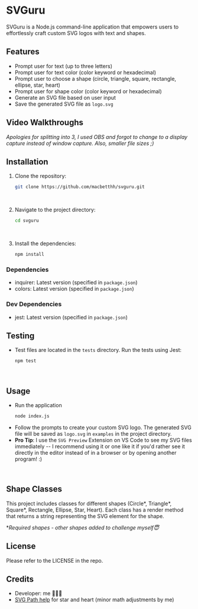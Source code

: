 # SVGuru

SVGuru is a Node.js command-line application that empowers users to effortlessly craft custom SVG logos with text and shapes.


## Features

- Prompt user for text (up to three letters)
- Prompt user for text color (color keyword or hexadecimal)
- Prompt user to choose a shape (circle, triangle, square, rectangle, ellipse, star, heart)
- Prompt user for shape color (color keyword or hexadecimal)
- Generate an SVG file based on user input
- Save the generated SVG file as `logo.svg`


## Video Walkthroughs
*Apologies for splitting into 3, I used OBS and forgot to change to a display capture instead of window capture. Also, smaller file sizes ;)*



## Installation

1. Clone the repository:
   ```sh
   git clone https://github.com/macbetthh/svguru.git
&nbsp; 

2. Navigate to the project directory:
   ```sh
   cd svguru
&nbsp; 

3. Install the dependencies:
   ```sh
   npm install
### Dependencies

- inquirer: Latest version (specified in `package.json`)
- colors: Latest version (specified in `package.json`)

### Dev Dependencies

- jest: Latest version (specified in `package.json`)
&nbsp; 

## Testing

- Test files are located in the `tests` directory. Run the tests using Jest: 
    ```sh
    npm test
&nbsp; 

## Usage

- Run the application 
   ```sh 
   node index.js
- Follow the prompts to create your custom SVG logo. The generated SVG file will be saved as `logo.svg` in `examples` in the project directory.
&nbsp; 
- **Pro Tip**: I use the `SVG Preview` Extension on VS Code to see my SVG files immediately -- I recommend using it or one like it if you'd rather see it directly in the editor instead of in a browser or by opening another program! :)


&nbsp; 

## Shape Classes
This project includes classes for different shapes (Circle*, Triangle*, Square*, Rectangle, Ellipse, Star, Heart). 
Each class has a render method that returns a string representing the SVG element for the shape.

**Required shapes - other shapes added to challenge myself😇*
&nbsp; 

## License
Please refer to the LICENSE in the repo.
&nbsp; 
## Credits

- Developer: me 💁🏼‍♀️
- [SVG Path help](https://svg-path.com/) for star and heart (minor math adjustments by me)
